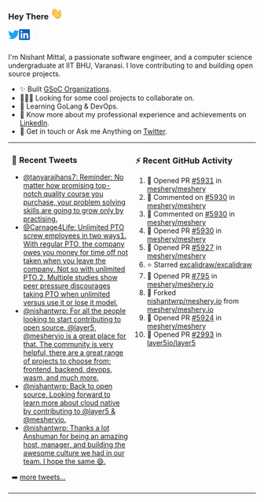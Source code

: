 ### Hey There <img src="./assets/wave.gif" width="25px">
<a href="http://urls.nishantwrp.com/github-to-twitter" target="_blank">
  <img align="left" alt="Nishant's Twitter" width="22px" src="./assets/twitter.svg" />
</a>
<a href="http://urls.nishantwrp.com/github-to-linkedin" target="_blank">
  <img align="left" alt="Nishant's LinkedIn" width="22px" src="./assets/linkedin.svg" />
</a>
<a href="http://urls.nishantwrp.com/github-to-site" target="_blank">
  <img align="left" alt="Nishant's Site" width="22px" src="./assets/globe.svg" />
</a>
<br /><br />

I'm Nishant Mittal, a passionate software engineer, and a computer science undergraduate at IIT BHU, Varanasi. I love contributing to and building open source projects.

- ✨ Built [GSoC Organizations](https://www.gsocorganizations.dev/).
- 👨🏽‍💻 Looking for some cool projects to collaborate on.
- 🌱 Learning GoLang & DevOps.
- 🚀 Know more about my professional experience and achievements on [LinkedIn](http://urls.nishantwrp.com/github-to-linkedin).
- 💬 Get in touch or Ask me Anything on [Twitter](http://urls.nishantwrp.com/github-to-twitter).

<table><tr>
<td valign="top" width="50%">

### 📱 Recent Tweets
<!-- TWITTER:START -->
- [@tanyarajhans7: Reminder: No matter how promising top-notch quality course you purchase, your problem solving skills are going to grow only by practising.](https://rss.app/articles/cb4e791f6f6d729c074351566bd3a7c508111d6e0b3ebcf8c3f086108d8769d4b550b648389c9b2beca36f78de11099a62d76ce7c51179128c3cc466)
- [@Carnage4Life: Unlimited PTO screw employees in two ways1. With regular PTO, the company owes you money for time off not taken when you leave the company. Not so with unlimited PTO.2. Multiple studies show peer pressure discourages taking PTO when unlimited versus use it or lose it model.](https://rss.app/articles/cb4e791f6f6d729c074351566bd3a7c508111d6e3c3ea0efc3e5824ea98f61c2ad0cb15d2d9d9d77f2a76f7cdc16079b66d76ae5c5147a168f3ac3)
- [@nishantwrp: For all the people looking to start contributing to open source. @layer5, @mesheryio is a great place for that. The community is very helpful, there are a great range of projects to choose from; frontend, backend, devops, wasm, and much more.](https://rss.app/articles/cb4e791f6f6d729c074351566bd3a7c508111d6e1136a1e9c3ec930d979628d4f61eb1492ac7df6df6a26d74de110b9365d56ae9c71b7c138d)
- [@nishantwrp: Back to open source. Looking forward to learn more about cloud native by contributing to @layer5 &amp; @mesheryio.](https://rss.app/articles/cb4e791f6f6d729c074351566bd3a7c508111d6e1136a1e9c3ec930d979628d4f61eb1492ac7df6df6a26d74df10089768dd6de2ca1479108a)
- [@nishantwrp: Thanks a lot Anshuman for being an amazing host, manager, and building the awesome culture we had in our team. I hope the same 😄.](https://rss.app/articles/cb4e791f6f6d729c074351566bd3a7c508111d6e1136a1e9c3ec930d979628d4f61eb1492ac7df6df6a26f78d8170b9a65d560e4c5137a178d)
<!-- TWITTER:END -->
➡️ [more tweets...](http://urls.nishantwrp.com/github-to-twitter)

</td>
<td valign="top" width="50%">

### ⚡ Recent GitHub Activity
<!--RECENT_ACTIVITY:start-->
1. 💪 Opened PR [#5931](https://github.com/meshery/meshery/pull/5931) in [meshery/meshery](https://github.com/meshery/meshery)
2. 💬 Commented on [#5930](https://github.com/meshery/meshery/pull/5930#discussion_r934389984) in [meshery/meshery](https://github.com/meshery/meshery)
3. 💬 Commented on [#5930](https://github.com/meshery/meshery/pull/5930#discussion_r934389086) in [meshery/meshery](https://github.com/meshery/meshery)
4. 💪 Opened PR [#5930](https://github.com/meshery/meshery/pull/5930) in [meshery/meshery](https://github.com/meshery/meshery)
5. 💪 Opened PR [#5927](https://github.com/meshery/meshery/pull/5927) in [meshery/meshery](https://github.com/meshery/meshery)
6. ⭐ Starred [excalidraw/excalidraw](https://github.com/excalidraw/excalidraw)
7. 💪 Opened PR [#795](https://github.com/meshery/meshery.io/pull/795) in [meshery/meshery.io](https://github.com/meshery/meshery.io)
8. 🔱 Forked [nishantwrp/meshery.io](https://github.com/nishantwrp/meshery.io) from [meshery/meshery.io](https://github.com/meshery/meshery.io)
9. 💪 Opened PR [#5924](https://github.com/meshery/meshery/pull/5924) in [meshery/meshery](https://github.com/meshery/meshery)
10. 💪 Opened PR [#2993](https://github.com/layer5io/layer5/pull/2993) in [layer5io/layer5](https://github.com/layer5io/layer5)
<!--RECENT_ACTIVITY:end-->

</td>
</tr></table>
